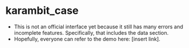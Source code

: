 # karambit_case
- This is not an official interface yet because it still has many errors and incomplete features.  Specifically, that includes the data section.
- Hopefully, everyone can refer to the demo here: [insert link].
